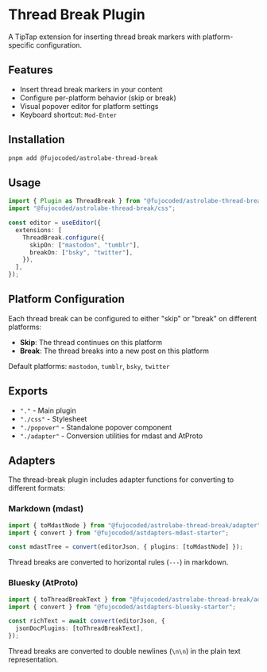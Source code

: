 # Thread Break Plugin

A TipTap extension for inserting thread break markers with platform-specific configuration.

## Features

- Insert thread break markers in your content
- Configure per-platform behavior (skip or break)
- Visual popover editor for platform settings
- Keyboard shortcut: `Mod-Enter`

## Installation

```bash
pnpm add @fujocoded/astrolabe-thread-break
```

## Usage

```typescript
import { Plugin as ThreadBreak } from "@fujocoded/astrolabe-thread-break";
import "@fujocoded/astrolabe-thread-break/css";

const editor = useEditor({
  extensions: [
    ThreadBreak.configure({
      skipOn: ["mastodon", "tumblr"],
      breakOn: ["bsky", "twitter"],
    }),
  ],
});
```

## Platform Configuration

Each thread break can be configured to either "skip" or "break" on different platforms:

- **Skip**: The thread continues on this platform
- **Break**: The thread breaks into a new post on this platform

Default platforms: `mastodon`, `tumblr`, `bsky`, `twitter`

## Exports

- `"."` - Main plugin
- `"./css"` - Stylesheet
- `"./popover"` - Standalone popover component
- `"./adapter"` - Conversion utilities for mdast and AtProto

## Adapters

The thread-break plugin includes adapter functions for converting to different formats:

### Markdown (mdast)

```typescript
import { toMdastNode } from "@fujocoded/astrolabe-thread-break/adapter";
import { convert } from "@fujocoded/astdapters-mdast-starter";

const mdastTree = convert(editorJson, { plugins: [toMdastNode] });
```

Thread breaks are converted to horizontal rules (`---`) in markdown.

### Bluesky (AtProto)

```typescript
import { toThreadBreakText } from "@fujocoded/astrolabe-thread-break/adapter";
import { convert } from "@fujocoded/astdapters-bluesky-starter";

const richText = await convert(editorJson, {
  jsonDocPlugins: [toThreadBreakText],
});
```

Thread breaks are converted to double newlines (`\n\n`) in the plain text representation.
